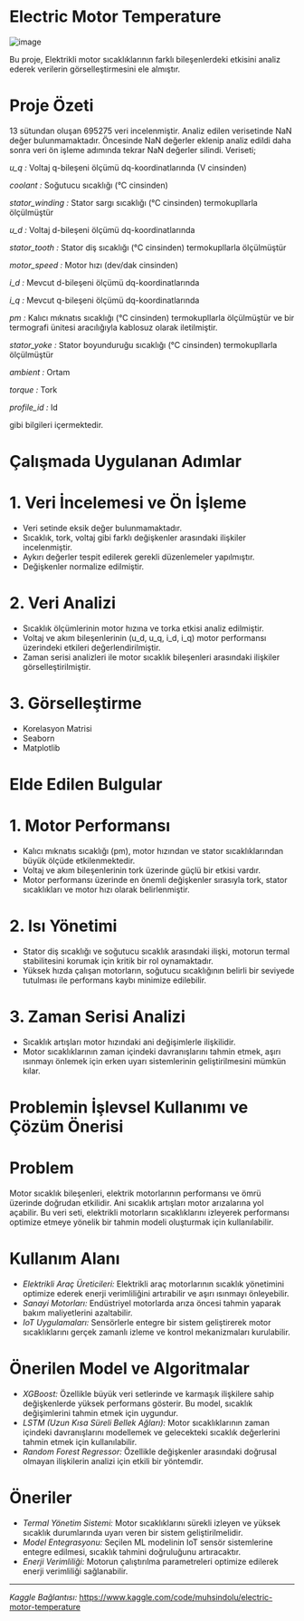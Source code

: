 # Electric Motor Temperature


![image](https://static.vecteezy.com/system/resources/thumbnails/028/197/869/small_2x/liquid-transfer-pump-with-asynchronous-electric-motor-modern-chemical-industrial-equipment-in-an-oil-refinery-petrochemical-plant-ai-generated-free-photo.jpg)


Bu proje, Elektrikli motor sıcaklıklarının farklı bileşenlerdeki etkisini analiz ederek verilerin görselleştirmesini ele almıştır.

# Proje Özeti
13 sütundan oluşan 695275 veri incelenmiştir.
Analiz edilen verisetinde NaN değer bulunmamaktadır.
Öncesinde NaN değerler eklenip analiz edildi daha sonra veri ön işleme adımında tekrar NaN değerler silindi.
Veriseti;

*u_q :* Voltaj q-bileşeni ölçümü dq-koordinatlarında (V cinsinden)

*coolant :* Soğutucu sıcaklığı (°C cinsinden)

*stator_winding :* Stator sargı sıcaklığı (°C cinsinden) termokupllarla ölçülmüştür

*u_d :* Voltaj d-bileşeni ölçümü dq-koordinatlarında

*stator_tooth :* Stator diş sıcaklığı (°C cinsinden) termokupllarla ölçülmüştür

*motor_speed :* Motor hızı (dev/dak cinsinden)

*i_d :* Mevcut d-bileşeni ölçümü dq-koordinatlarında

*i_q :* Mevcut q-bileşeni ölçümü dq-koordinatlarında

*pm :* Kalıcı mıknatıs sıcaklığı (°C cinsinden) termokupllarla ölçülmüştür ve bir termografi ünitesi aracılığıyla 
kablosuz olarak iletilmiştir.

*stator_yoke :* Stator boyunduruğu sıcaklığı (°C cinsinden) termokupllarla ölçülmüştür

*ambient :* Ortam

*torque :* Tork

*profile_id :* Id

gibi bilgileri içermektedir.


# Çalışmada Uygulanan Adımlar
# 1. Veri İncelemesi ve Ön İşleme
- Veri setinde eksik değer bulunmamaktadır.
- Sıcaklık, tork, voltaj gibi farklı değişkenler arasındaki ilişkiler incelenmiştir.
- Aykırı değerler tespit edilerek gerekli düzenlemeler yapılmıştır.
- Değişkenler normalize edilmiştir.

# 2. Veri Analizi
- Sıcaklık ölçümlerinin motor hızına ve torka etkisi analiz edilmiştir.
- Voltaj ve akım bileşenlerinin (u_d, u_q, i_d, i_q) motor performansı üzerindeki etkileri değerlendirilmiştir.
- Zaman serisi analizleri ile motor sıcaklık bileşenleri arasındaki ilişkiler görselleştirilmiştir.

# 3. Görselleştirme
- Korelasyon Matrisi 
- Seaborn
- Matplotlib
  

# Elde Edilen Bulgular
# 1. Motor Performansı
- Kalıcı mıknatıs sıcaklığı (pm), motor hızından ve stator sıcaklıklarından büyük ölçüde etkilenmektedir.
- Voltaj ve akım bileşenlerinin tork üzerinde güçlü bir etkisi vardır.
- Motor performansı üzerinde en önemli değişkenler sırasıyla tork, stator sıcaklıkları ve motor hızı olarak belirlenmiştir.

# 2. Isı Yönetimi
- Stator diş sıcaklığı ve soğutucu sıcaklık arasındaki ilişki, motorun termal stabilitesini korumak için kritik bir rol 
  oynamaktadır.
- Yüksek hızda çalışan motorların, soğutucu sıcaklığının belirli bir seviyede tutulması ile performans kaybı minimize 
  edilebilir.

# 3. Zaman Serisi Analizi
- Sıcaklık artışları motor hızındaki ani değişimlerle ilişkilidir.
- Motor sıcaklıklarının zaman içindeki davranışlarını tahmin etmek, aşırı ısınmayı önlemek için erken uyarı sistemlerinin 
  geliştirilmesini mümkün kılar.


# Problemin İşlevsel Kullanımı ve Çözüm Önerisi
# Problem
Motor sıcaklık bileşenleri, elektrik motorlarının performansı ve ömrü üzerinde doğrudan etkilidir. Ani sıcaklık artışları motor arızalarına yol açabilir. Bu veri seti, elektrikli motorların sıcaklıklarını izleyerek performansı optimize etmeye yönelik bir tahmin modeli oluşturmak için kullanılabilir.

# Kullanım Alanı
- *Elektrikli Araç Üreticileri:* Elektrikli araç motorlarının sıcaklık yönetimini optimize ederek enerji verimliliğini 
  artırabilir ve aşırı ısınmayı önleyebilir.
- *Sanayi Motorları:* Endüstriyel motorlarda arıza öncesi tahmin yaparak bakım maliyetlerini azaltabilir.
- *IoT Uygulamaları:* Sensörlerle entegre bir sistem geliştirerek motor sıcaklıklarını gerçek zamanlı izleme ve kontrol 
  mekanizmaları kurulabilir.

# Önerilen Model ve Algoritmalar
- *XGBoost:* Özellikle büyük veri setlerinde ve karmaşık ilişkilere sahip değişkenlerde yüksek performans gösterir. Bu model, sıcaklık değişimlerini tahmin etmek için uygundur.
- *LSTM (Uzun Kısa Süreli Bellek Ağları):* Motor sıcaklıklarının zaman içindeki davranışlarını modellemek ve gelecekteki 
  sıcaklık değerlerini tahmin etmek için kullanılabilir.
- *Random Forest Regressor:* Özellikle değişkenler arasındaki doğrusal olmayan ilişkilerin analizi için etkili bir 
 yöntemdir.


# Öneriler
- *Termal Yönetim Sistemi:* Motor sıcaklıklarını sürekli izleyen ve yüksek sıcaklık durumlarında uyarı veren bir sistem 
  geliştirilmelidir.
- *Model Entegrasyonu:* Seçilen ML modelinin IoT sensör sistemlerine entegre edilmesi, sıcaklık tahmini doğruluğunu 
  artıracaktır.
- *Enerji Verimliliği:* Motorun çalıştırılma parametreleri optimize edilerek enerji verimliliği sağlanabilir.

<hr>

*Kaggle Bağlantısı:*
https://www.kaggle.com/code/muhsindolu/electric-motor-temperature
